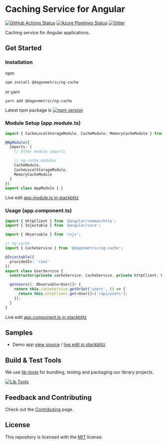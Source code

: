 # Caching Service for Angular

[![GitHub Actions Status](https://github.com/DagonMetric/ng-cache/workflows/Main%20Workflow/badge.svg)](https://github.com/DagonMetric/ng-cache/actions)
[![Azure Pipelines Status](https://dev.azure.com/DagonMetric/ng-cache/_apis/build/status/DagonMetric.ng-cache?branchName=master)](https://dev.azure.com/DagonMetric/ng-cache/_build/latest?definitionId=13&branchName=master)
[![Gitter](https://badges.gitter.im/DagonMetric/general.svg)](https://gitter.im/DagonMetric/general?utm_source=badge&utm_medium=badge&utm_campaign=pr-badge)

Caching service for Angular applications.

## Get Started

### Installation

npm

```bash
npm install @dagonmetric/ng-cache
```

or yarn

```bash
yarn add @dagonmetric/ng-cache
```

Latest npm package is [![npm version](https://badge.fury.io/js/%40dagonmetric%2Fng-cache.svg)](https://www.npmjs.com/package/@dagonmetric/ng-cache)

### Module Setup (app.module.ts)

```typescript
import { CacheLocalStorageModule, CacheModule, MemoryCacheModule } from '@dagonmetric/ng-cache';

@NgModule({
  imports: [
    // Other module imports

    // ng-cache modules
    CacheModule,
    CacheLocalStorageModule,
    MemoryCacheModule
  ]
})
export class AppModule { }
```

Live edit [app.module.ts in stackblitz](https://stackblitz.com/github/dagonmetric/ng-cache/tree/master/samples/demo-app?file=src%2Fapp%2Fapp.module.ts)

### Usage (app.component.ts)

```typescript
import { HttpClient } from '@angular/common/http';
import { Injectable } from '@angular/core';

import { Observable } from 'rxjs';

// ng-cache
import { CacheService } from '@dagonmetric/ng-cache';

@Injectable({
  providedIn: 'root'
})
export class UserService {
  constructor(private cacheService: CacheService, private httpClient: HttpClient) { }

  getUsers(): Observable<User[]> {
    return this.cacheService.getOrSet('users', () => {
      return this.httpClient.get<User[]>('/api/users');
    });
  }
}
```

Live edit [app.component.ts in stackblitz](https://stackblitz.com/github/dagonmetric/ng-cache/tree/master/samples/demo-app?file=src%2Fapp%2Fapp.component.ts)

## Samples

* Demo app [view source](https://github.com/DagonMetric/ng-cache/tree/master/samples/demo-app) / [live edit in stackblitz](https://stackblitz.com/github/dagonmetric/ng-cache/tree/master/samples/demo-app)

## Build & Test Tools

We use [lib-tools](https://github.com/lib-tools/lib-tools) for bundling, testing and packaging our library projects.

[![Lib Tools](https://repository-images.githubusercontent.com/273890506/28038a00-dcea-11ea-8b4a-7d655158ccf2)](https://github.com/lib-tools/lib-tools)

## Feedback and Contributing

Check out the [Contributing](https://github.com/DagonMetric/ng-cache/blob/master/CONTRIBUTING.md) page.

## License

This repository is licensed with the [MIT](https://github.com/DagonMetric/ng-cache/blob/master/LICENSE) license.
